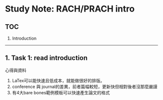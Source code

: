 # Study Note: RACH/PRACH intro

## TOC
1. Introduction

---

## 1. Task 1: read introduction
  心得與資料
  1. LaTex可以能快速且低成本，就能做很好的排版。
  2. conference 與 journal的差異，前者篇幅較短，更新快但相對後者沒那麼嚴謹
  3. 有4大bare bones範例模板可以快速產生論文的格式
